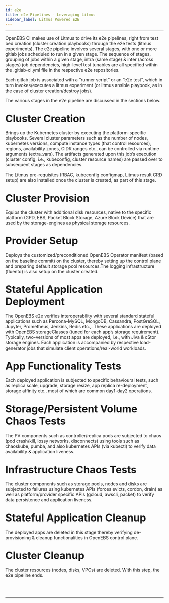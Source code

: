 ```yaml
---
id: e2e 
title: e2e Pipelines - Leveraging Litmus  
sidebar_label: Litmus Powered E2E
---
```

------

OpenEBS CI makes use of Litmus to drive its e2e pipelines, right from test bed 
creation (cluster creation playbooks) through the e2e tests (litmus experiments). 
The e2e pipeline involves several stages, with one or more gitlab jobs scheduled to 
run in a given stage. The sequence of stages, grouping of jobs within a given stage, 
intra (same stage) & inter (across stages) job dependencies, high-level test tunables 
are all specified within the .gitlab-ci.yml file in the respective e2e repositories. 

Each gitlab job is associated with a “runner script” or an “e2e test”, which in turn 
invokes/executes a litmus experiment (or litmus ansible playbook, as in the case of 
cluster creation/destroy jobs). 

The various stages in the e2e pipeline are discussed in the sections below.

## <font size="6">Cluster Creation</font>

Brings up the Kubernetes cluster by executing the platform-specific playbooks. 
Several cluster parameters such as the number of nodes, kubernetes versions, compute 
instance types (that control resources), regions, availability zones, CIDR ranges etc., 
can be controlled via runtime arguments (extra_vars). The artifacts generated upon 
this job’s execution (cluster config, i.e., kubeconfig, cluster resource names) 
are passed over to subsequent stages as dependencies. 

The Litmus pre-requisites (RBAC, kubeconfig configmap, Litmus result CRD setup) are 
also installed once the cluster is created, as part of this stage. 

## <font size="6">Cluster Provision</font>

Equips the cluster with additional disk resources, native to the specific platform 
(GPD, EBS, Packet Block Storage, Azure Block Device) that are used by the storage-engines 
as physical storage resources.

## <font size="6">Provider Setup</font>

Deploys the customized/preconditioned OpenEBS Operator manifest (based on the baseline commit) 
on the cluster, thereby setting up the control plane and preparing default storage 
pool resources.The logging infrastructure (fluentd) is also setup on the cluster created. 

## <font size="6">Stateful Application Deployment</font>

The OpenEBS e2e verifies interoperability with several standard stateful applications 
such as Percona-MySQL, MongoDB, Cassandra, PostGreSQL, Jupyter, Prometheus, Jenkins, 
Redis etc.,. These applications are deployed with OpenEBS storageClasses (tuned for each 
app’s storage requirement). Typically, two-versions of most apps are deployed, i.e., with 
Jiva & cStor storage engines. Each application is accompanied by respective load-generator 
jobs that simulate client operations/real-world workloads.

## <font size="6">App Functionality Tests</font>

Each deployed application is subjected to specific behavioural tests, such as replica 
scale, upgrade, storage resize, app replica re-deployment, storage affinity etc., most 
of which are common day1-day2 operations. 

## <font size="6">Storage/Persistent Volume Chaos Tests</font>

The PV components such as controller/replica pods are subjected to chaos (pod crash/kill, 
lossy networks, disconnects) using tools such as chaoskube, pumba, and also kubernetes APIs 
(via kubectl) to verify data availability & application liveness.

## <font size="6">Infrastructure Chaos Tests</font>

The cluster components such as storage pools, nodes and disks are subjected to failures 
using kubernetes APIs (forces evicts, cordon, drain) as well as platform/provider specific 
APIs (gcloud, awscli, packet) to verify data persistence and application liveness.

## <font size="6">Stateful Application Cleanup</font>

The deployed apps are deleted in this stage thereby verifying de-provisioning & cleanup 
functionalities in OpenEBS control plane.

## <font size="6">Cluster Cleanup</font>

The cluster resources (nodes, disks, VPCs) are deleted. With this step, the e2e pipeline 
ends. 



<br>

<br>

<hr>

<br>

<br>




<!-- Hotjar Tracking Code for https://docs.openebs.io -->

<script>
    (function(h,o,t,j,a,r){
        h.hj=h.hj||function(){(h.hj.q=h.hj.q||[]).push(arguments)};
        h._hjSettings={hjid:1239116,hjsv:6};
        a=o.getElementsByTagName('head')[0];
        r=o.createElement('script');r.async=1;
        r.src=t+h._hjSettings.hjid+j+h._hjSettings.hjsv;
        a.appendChild(r);
    })(window,document,'https://static.hotjar.com/c/hotjar-','.js?sv=');
</script>


<!-- Global site tag (gtag.js) - Google Analytics -->

<script async src="https://www.googletagmanager.com/gtag/js?id=UA-92076314-12"></script>
<script>
  window.dataLayer = window.dataLayer || [];
  function gtag(){dataLayer.push(arguments);}
  gtag('js', new Date());

  gtag('config', 'UA-92076314-12');
</script>
